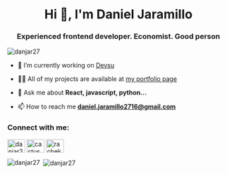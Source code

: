 <h1 align="center">Hi 👋, I'm Daniel Jaramillo</h1>
<h3 align="center">Experienced frontend developer. Economist. Good person</h3>

<p align="left"> <img src="https://komarev.com/ghpvc/?username=danjar27&label=Profile%20views&color=0e75b6&style=flat" alt="danjar27" /> </p>

- 🔭 I’m currently working on [Devsu](https://devsu.com/)

- 👨‍💻 All of my projects are available at [my portfolio page](https://danjar-portolio.web.app/)

- 💬 Ask me about **React, javascript, python...**

- 📫 How to reach me **daniel.jaramillo2716@gmail.com**

<h3 align="left">Connect with me:</h3>
<p align="left">
<a href="https://linkedin.com/in/danjar27" target="blank"><img align="center" src="https://raw.githubusercontent.com/rahuldkjain/github-profile-readme-generator/master/src/images/icons/Social/linked-in-alt.svg" alt="danjar27" height="30" width="40" /></a>
<a href="https://twitter.com/cactuseseses" target="blank"><img align="center" src="https://raw.githubusercontent.com/rahuldkjain/github-profile-readme-generator/master/src/images/icons/Social/twitter.svg" alt="cactuseseses" height="30" width="40" /></a>
<a href="https://fb.com/rachekv" target="blank"><img align="center" src="https://raw.githubusercontent.com/rahuldkjain/github-profile-readme-generator/master/src/images/icons/Social/facebook.svg" alt="rachekv" height="30" width="40" /></a>
</p>

<p><img align="left" src="https://github-readme-stats.vercel.app/api/top-langs?username=danjar27&show_icons=true&locale=en&layout=compact" alt="danjar27" /></p>

<p>&nbsp;<img align="center" src="https://github-readme-stats.vercel.app/api?username=danjar27&show_icons=true&locale=en" alt="danjar27" /></p>
